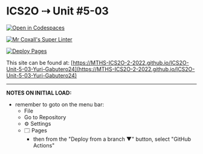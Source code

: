 # ICS2O ⇢ Unit #5-03

[![Open in Codespaces](https://classroom.github.com/assets/launch-codespace-7f7980b617ed060a017424585567c406b6ee15c891e84e1186181d67ecf80aa0.svg)](https://classroom.github.com/open-in-codespaces?assignment_repo_id=11036961)

[![Mr Coxall's Super Linter](https://github.com/MTHS-ICS2O-2-2022/ICS2O-Unit-5-03-Yuri-Gabutero24/workflows/Mr%20Coxall's%20Super%20Linter/badge.svg)](https://github.com/MTHS-ICS2O-2-2022/ICS2O-Unit-5-03-Yuri-Gabutero24/actions)

[![Deploy Pages](https://github.com/MTHS-ICS2O-2-2022/ICS2O-Unit-5-03-Yuri-Gabutero24/workflows/Deploy%20Pages/badge.svg)](https://github.com/MTHS-ICS2O-2-2022/ICS2O-Unit-5-03-Yuri-Gabutero24/actions)

This site can be found at: [https://MTHS-ICS2O-2-2022.github.io/ICS2O-Unit-5-03-Yuri-Gabutero24](https://MTHS-ICS2O-2-2022.github.io/ICS2O-Unit-5-03-Yuri-Gabutero24)

---

**NOTES ON INITIAL LOAD:**
- remember to goto on the menu bar:
  - File
  - Go to Repository
  - ⚙ Settings
  - 🗔 Pages
    - then from the "Deploy from a branch ▼" button, select "GitHub Actions"
